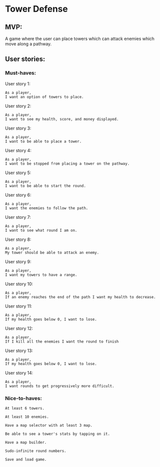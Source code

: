 # Tower Defense #

## MVP:
A game where the user can place towers which can attack enemies which move along a pathway.
## User stories:
### Must-haves:
User story 1:
```
As a player,
I want an option of towers to place.
```
User story 2:
```
As a player,
I want to see my health, score, and money displayed.
```
User story 3:
```
As a player,
I want to be able to place a tower.
```
User story 4:
```
As a player,
I want to be stopped from placing a tower on the pathway.
```
User story 5:
```
As a player,
I want to be able to start the round.
```
User story 6:
```
As a player,
I want the enemies to follow the path.
```
User story 7:
```
As a player,
I want to see what round I am on.
```
User story 8:
```
As a player,
My tower should be able to attack an enemy.
```
User story 9:
```
As a player,
I want my towers to have a range.
```
User story 10:
```
As a player,
If an enemy reaches the end of the path I want my health to decrease.
```
User story 11:
```
As a player,
If my health goes below 0, I want to lose.
```
User story 12:
```
As a player,
If I kill all the enemies I want the round to finish
```
User story 13:
```
As a player,
If my health goes below 0, I want to lose.
```
User story 14:
```
As a player,
I want rounds to get progressively more difficult.
```
### Nice-to-haves:
```
At least 6 towers.
```

```
At least 10 enemies.
```

```
Have a map selector with at least 3 map.
```

```
Be able to see a tower's stats by tapping on it.
```

```
Have a map builder.
```

```
Sudo-infinite round numbers.
```

```
Save and load game.
```
